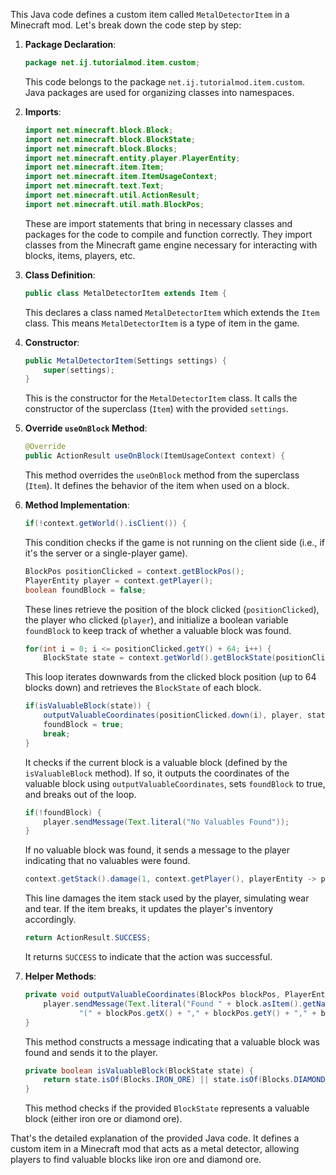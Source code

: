 This Java code defines a custom item called `MetalDetectorItem` in a Minecraft mod. Let's break down the code step by step:

1. **Package Declaration**:
   ```java
   package net.ij.tutorialmod.item.custom;
   ```
   This code belongs to the package `net.ij.tutorialmod.item.custom`. Java packages are used for organizing classes into namespaces.

2. **Imports**:
   ```java
   import net.minecraft.block.Block;
   import net.minecraft.block.BlockState;
   import net.minecraft.block.Blocks;
   import net.minecraft.entity.player.PlayerEntity;
   import net.minecraft.item.Item;
   import net.minecraft.item.ItemUsageContext;
   import net.minecraft.text.Text;
   import net.minecraft.util.ActionResult;
   import net.minecraft.util.math.BlockPos;
   ```
   These are import statements that bring in necessary classes and packages for the code to compile and function correctly. They import classes from the Minecraft game engine necessary for interacting with blocks, items, players, etc.

3. **Class Definition**:
   ```java
   public class MetalDetectorItem extends Item {
   ```
   This declares a class named `MetalDetectorItem` which extends the `Item` class. This means `MetalDetectorItem` is a type of item in the game.

4. **Constructor**:
   ```java
   public MetalDetectorItem(Settings settings) {
       super(settings);
   }
   ```
   This is the constructor for the `MetalDetectorItem` class. It calls the constructor of the superclass (`Item`) with the provided `settings`.

5. **Override `useOnBlock` Method**:
   ```java
   @Override
   public ActionResult useOnBlock(ItemUsageContext context) {
   ```
   This method overrides the `useOnBlock` method from the superclass (`Item`). It defines the behavior of the item when used on a block.

6. **Method Implementation**:
   ```java
   if(!context.getWorld().isClient()) {
   ```
   This condition checks if the game is not running on the client side (i.e., if it's the server or a single-player game).

   ```java
   BlockPos positionClicked = context.getBlockPos();
   PlayerEntity player = context.getPlayer();
   boolean foundBlock = false;
   ```
   These lines retrieve the position of the block clicked (`positionClicked`), the player who clicked (`player`), and initialize a boolean variable `foundBlock` to keep track of whether a valuable block was found.

   ```java
   for(int i = 0; i <= positionClicked.getY() + 64; i++) {
       BlockState state = context.getWorld().getBlockState(positionClicked.down(i));
   ```
   This loop iterates downwards from the clicked block position (up to 64 blocks down) and retrieves the `BlockState` of each block.

   ```java
   if(isValuableBlock(state)) {
       outputValuableCoordinates(positionClicked.down(i), player, state.getBlock());
       foundBlock = true;
       break;
   }
   ```
   It checks if the current block is a valuable block (defined by the `isValuableBlock` method). If so, it outputs the coordinates of the valuable block using `outputValuableCoordinates`, sets `foundBlock` to true, and breaks out of the loop.

   ```java
   if(!foundBlock) {
       player.sendMessage(Text.literal("No Valuables Found"));
   }
   ```
   If no valuable block was found, it sends a message to the player indicating that no valuables were found.

   ```java
   context.getStack().damage(1, context.getPlayer(), playerEntity -> playerEntity.sendToolBreakStatus(playerEntity.getActiveHand()));
   ```
   This line damages the item stack used by the player, simulating wear and tear. If the item breaks, it updates the player's inventory accordingly.

   ```java
   return ActionResult.SUCCESS;
   ```
   It returns `SUCCESS` to indicate that the action was successful.

7. **Helper Methods**:
   ```java
   private void outputValuableCoordinates(BlockPos blockPos, PlayerEntity player, Block block) {
       player.sendMessage(Text.literal("Found " + block.asItem().getName().getString() + " at " + 
               "(" + blockPos.getX() + "," + blockPos.getY() + "," + blockPos.getZ() + ")"), false);
   }
   ```
   This method constructs a message indicating that a valuable block was found and sends it to the player.

   ```java
   private boolean isValuableBlock(BlockState state) {
       return state.isOf(Blocks.IRON_ORE) || state.isOf(Blocks.DIAMOND_ORE);
   }
   ```
   This method checks if the provided `BlockState` represents a valuable block (either iron ore or diamond ore).

That's the detailed explanation of the provided Java code. It defines a custom item in a Minecraft mod that acts as a metal detector, allowing players to find valuable blocks like iron ore and diamond ore.